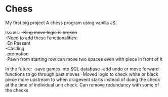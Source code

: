 # Chess
My first big project
A chess program using vanilla JS. 

Issues:
-~~King move logic is broken~~  
-Need to add these functionalities:  
  -En Passant  
  -Castling  
  -promotion  
  -Pawn from starting row can move two spaces even with piece in front of it  

In the future:
-save games into SQL database
-add undo or move forward functions to go through past moves
-Moved logic to check white or black piece more upstream to when dragevent starts instead of doing the check at the time of individual unit check. Can remove redundancy with some of the checks
